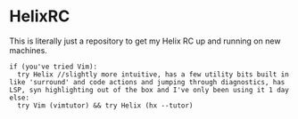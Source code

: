 # HelixRC

This is literally just a repository to get my Helix RC up and running on new machines. 

```
if (you've tried Vim):
  try Helix //slightly more intuitive, has a few utility bits built in like 'surround' and code actions and jumping through diagnostics, has LSP, syn highlighting out of the box and I've only been using it 1 day
else:
  try Vim (vimtutor) && try Helix (hx --tutor)
```
